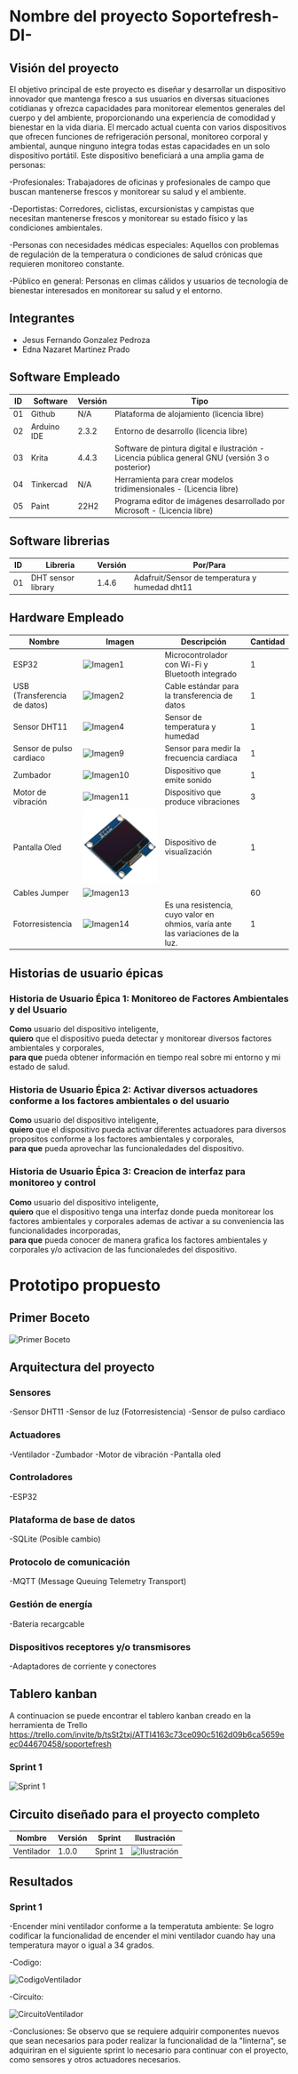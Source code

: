 # Nombre del proyecto Soportefresh-DI-

## Visión  del proyecto
El objetivo principal de este proyecto es diseñar y desarrollar un dispositivo innovador que mantenga fresco a sus usuarios en diversas situaciones cotidianas y ofrezca capacidades para monitorear elementos generales del cuerpo y del ambiente, proporcionando una experiencia de comodidad y bienestar en la vida diaria. El mercado actual cuenta con varios dispositivos que ofrecen funciones de refrigeración personal, monitoreo corporal y ambiental, aunque ninguno integra todas estas capacidades en un solo dispositivo portátil. Este dispositivo beneficiará a una amplia gama de personas:

  -Profesionales: Trabajadores de oficinas y profesionales de campo que buscan mantenerse frescos y monitorear su salud y el ambiente.
  
  -Deportistas: Corredores, ciclistas, excursionistas y campistas que necesitan mantenerse frescos y monitorear su estado físico y las condiciones ambientales.
  
  -Personas con necesidades médicas especiales: Aquellos con problemas de regulación de la temperatura o condiciones de salud crónicas que requieren monitoreo constante.
  
  -Público en general: Personas en climas cálidos y usuarios de tecnología de bienestar interesados en monitorear su salud y el entorno.

## Integrantes
- Jesus Fernando Gonzalez Pedroza
- Edna Nazaret Martinez Prado

## Software Empleado

<div align="center">

| ID | Software    | Versión | Tipo                                                    |
|----|-------------|---------|---------------------------------------------------------|
| 01 | Github      | N/A     | Plataforma de alojamiento (licencia libre)              |
| 02 | Arduino IDE | 2.3.2   | Entorno de desarrollo (licencia libre)                  |
| 03 | Krita       | 4.4.3   | Software de pintura digital e ilustración - Licencia pública general GNU (versión 3 o posterior)              |
| 04 | Tinkercad   | N/A     | Herramienta para crear modelos tridimensionales - (Licencia libre)    |
| 05 | Paint       | 22H2    | Programa editor de imágenes desarrollado por Microsoft - (Licencia libre)    |

</div>

## Software librerias
<div align="center">

| ID | Libreria    | Versión | Por/Para                                                     |
|----|-------------|---------|---------------------------------------------------------|
| 01 | DHT sensor library      | 1.4.6    | Adafruit/Sensor de temperatura y humedad dht11             |

</div>


## Hardware Empleado

<div align="center">

  | Nombre                         | Imagen                                                                                       | Descripción                                     | Cantidad |
  |--------------------------------|----------------------------------------------------------------------------------------------|-------------------------------------------------|----------|
  | ESP32                          | ![Imagen1](https://github.com/Fer33U/Soportefresh-DI-/blob/main/hardware/esp32.jpg)       | Microcontrolador con Wi-Fi y Bluetooth integrado| 1        |
  | USB (Transferencia de datos)   | ![Imagen2](https://github.com/Fer33U/Soportefresh-DI-/blob/main/hardware/usb.jpg)         | Cable estándar para la transferencia de datos   | 1        |
  | Sensor DHT11                   | ![Imagen4](https://github.com/Fer33U/Soportefresh-DI-/blob/main/hardware/dht11.jpg)       | Sensor de temperatura y humedad                 | 1        |
  | Sensor de pulso cardiaco       | ![Imagen9](https://github.com/Fer33U/Soportefresh-DI-/blob/main/hardware/sensorCardiaco.png) | Sensor para medir la frecuencia cardíaca     | 1        |
  | Zumbador                       | ![Imagen10](https://github.com/Fer33U/Soportefresh-DI-/blob/main/hardware/zumbador.jpg)   | Dispositivo que emite sonido                    | 1        |
  | Motor de vibración             | ![Imagen11](https://github.com/Fer33U/Soportefresh-DI-/blob/main/hardware/motorvibracion.jpg) | Dispositivo que produce vibraciones             | 3        |
  | Pantalla Oled                      | ![Imagen12](https://github.com/Fer33U/Soportefresh-DI-/blob/main/hardware/Pantalla%20Oled.jpg)   | Dispositivo de visualización                    | 1        |
  | Cables Jumper| ![Imagen13](https://github.com/Fer33U/Soportefresh-DI-/blob/main/hardware/CablesJumper.jpg)|  | 60        |
  | Fotorresistencia                       | ![Imagen14](https://github.com/Fer33U/Soportefresh-DI-/blob/main/hardware/Fotorresistencia.jpg)   | Es una resistencia, cuyo valor en ohmios, varía ante las variaciones de la luz.                    | 1        |

</div>


## Historias de usuario épicas 
### Historia de Usuario Épica 1: Monitoreo de Factores Ambientales y del Usuario
**Como** usuario del dispositivo inteligente,  
**quiero** que el dispositivo pueda detectar y monitorear diversos factores ambientales y corporales,  
**para que** pueda obtener información en tiempo real sobre mi entorno y mi estado de salud.

### Historia de Usuario Épica 2: Activar diversos actuadores conforme a los factores ambientales o del usuario
**Como** usuario del dispositivo inteligente,  
**quiero** que el dispositivo pueda activar diferentes actuadores para diversos propositos conforme a los factores ambientales y corporales,  
**para que** pueda aprovechar las funcionaledades del dispositivo.

### Historia de Usuario Épica 3: Creacion de interfaz para monitoreo y control
**Como** usuario del dispositivo inteligente,  
**quiero** que el dispositivo tenga una interfaz donde pueda monitorear los factores ambientales y corporales ademas de activar a su conveniencia las funcionalidades incorporadas,  
**para que** pueda conocer de manera grafica los factores ambientales y corporales y/o activacion de las funcionaledes del dispositivo.

   
# Prototipo propuesto
## Primer Boceto
![Primer Boceto](https://github.com/Fer33U/Soportefresh-DI-/blob/main/Bocetos/BocetoProyecto.png)

## Arquitectura del proyecto
### Sensores
  -Sensor DHT11 
  -Sensor de luz (Fotorresistencia)
  -Sensor de pulso cardiaco
### Actuadores
  -Ventilador
  -Zumbador
  -Motor de vibración
  -Pantalla oled
### Controladores
  -ESP32
### Plataforma de base de datos
  -SQLite (Posible cambio)
### Protocolo de comunicación
  -MQTT (Message Queuing Telemetry Transport)
### Gestión de energía
  -Bateria recargcable
### Dispositivos receptores y/o transmisores
  -Adaptadores de corriente y conectores
  
## Tablero kanban
A continuacion se puede encontrar el tablero kanban creado en la herramienta de Trello
https://trello.com/invite/b/tsSt2txj/ATTI4163c73ce090c5162d09b6ca5659eec044670458/soportefresh
### Sprint 1
![Sprint 1](https://github.com/Fer33U/Soportefresh-DI-/blob/main/SprintsTrello/SprintsTrello.png) 
  
## Circuito diseñado para el proyecto completo 
| Nombre    | Versión | Sprint | Ilustración  |
|-----------|---------|-------------|---------|
| Ventilador | 1.0.0   | Sprint 1| ![Ilustración](https://github.com/Fer33U/Soportefresh-DI-/blob/main/Circuitos/Ventilador%20V1.0.png)  |

## Resultados
### Sprint 1
  -Encender mini ventilador conforme a la temperatuta ambiente:
  Se logro codificar la funcionalidad de encender el mini ventilador cuando hay una temperatura mayor o igual a 34 grados.
  
  -Codigo:
  
  ![CodigoVentilador](https://github.com/Fer33U/Soportefresh-DI-/blob/main/Sprints/Sprint%201/CodigoVentilador.png) 
  
  -Circuito:
  
  ![CircuitoVentilador](https://github.com/Fer33U/Soportefresh-DI-/blob/main/Sprints/Sprint%201/CircuitoVentilador.jpeg)

  -Conclusiones:
  Se observo que se requiere adquirir componentes nuevos que sean necesarios para poder realizar la funcionalidad de la "linterna", se adquiriran en el siguiente sprint lo necesario para continuar con el proyecto, como sensores y otros actuadores necesarios.




  
